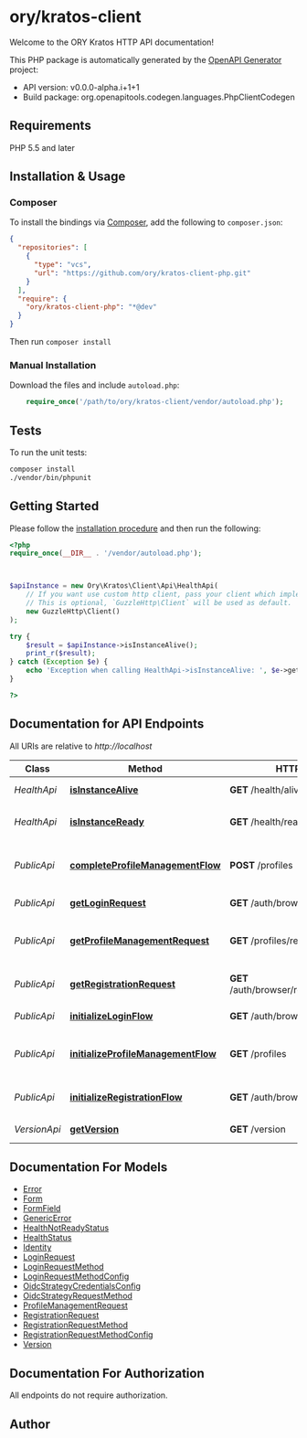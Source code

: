 # ory/kratos-client

Welcome to the ORY Kratos HTTP API documentation!

This PHP package is automatically generated by the [OpenAPI Generator](https://openapi-generator.tech) project:

- API version: v0.0.0-alpha.i+1+1
- Build package: org.openapitools.codegen.languages.PhpClientCodegen

## Requirements

PHP 5.5 and later

## Installation & Usage

### Composer

To install the bindings via [Composer](http://getcomposer.org/), add the following to `composer.json`:

```json
{
  "repositories": [
    {
      "type": "vcs",
      "url": "https://github.com/ory/kratos-client-php.git"
    }
  ],
  "require": {
    "ory/kratos-client-php": "*@dev"
  }
}
```

Then run `composer install`

### Manual Installation

Download the files and include `autoload.php`:

```php
    require_once('/path/to/ory/kratos-client/vendor/autoload.php');
```

## Tests

To run the unit tests:

```bash
composer install
./vendor/bin/phpunit
```

## Getting Started

Please follow the [installation procedure](#installation--usage) and then run the following:

```php
<?php
require_once(__DIR__ . '/vendor/autoload.php');



$apiInstance = new Ory\Kratos\Client\Api\HealthApi(
    // If you want use custom http client, pass your client which implements `GuzzleHttp\ClientInterface`.
    // This is optional, `GuzzleHttp\Client` will be used as default.
    new GuzzleHttp\Client()
);

try {
    $result = $apiInstance->isInstanceAlive();
    print_r($result);
} catch (Exception $e) {
    echo 'Exception when calling HealthApi->isInstanceAlive: ', $e->getMessage(), PHP_EOL;
}

?>
```

## Documentation for API Endpoints

All URIs are relative to *http://localhost*

Class | Method | HTTP request | Description
------------ | ------------- | ------------- | -------------
*HealthApi* | [**isInstanceAlive**](docs/Api/HealthApi.md#isinstancealive) | **GET** /health/alive | Check alive status
*HealthApi* | [**isInstanceReady**](docs/Api/HealthApi.md#isinstanceready) | **GET** /health/ready | Check readiness status
*PublicApi* | [**completeProfileManagementFlow**](docs/Api/PublicApi.md#completeprofilemanagementflow) | **POST** /profiles | Complete Profile Management Flow
*PublicApi* | [**getLoginRequest**](docs/Api/PublicApi.md#getloginrequest) | **GET** /auth/browser/requests/login | Get Login Request
*PublicApi* | [**getProfileManagementRequest**](docs/Api/PublicApi.md#getprofilemanagementrequest) | **GET** /profiles/requests | Get Profile Management Request (via cookie)
*PublicApi* | [**getRegistrationRequest**](docs/Api/PublicApi.md#getregistrationrequest) | **GET** /auth/browser/requests/registration | Get Registration Request
*PublicApi* | [**initializeLoginFlow**](docs/Api/PublicApi.md#initializeloginflow) | **GET** /auth/browser/login | Initialize a Login Flow
*PublicApi* | [**initializeProfileManagementFlow**](docs/Api/PublicApi.md#initializeprofilemanagementflow) | **GET** /profiles | Initialize Profile Management Flow
*PublicApi* | [**initializeRegistrationFlow**](docs/Api/PublicApi.md#initializeregistrationflow) | **GET** /auth/browser/registration | Initialize a Registration Flow
*VersionApi* | [**getVersion**](docs/Api/VersionApi.md#getversion) | **GET** /version | Get service version


## Documentation For Models

 - [Error](docs/Model/Error.md)
 - [Form](docs/Model/Form.md)
 - [FormField](docs/Model/FormField.md)
 - [GenericError](docs/Model/GenericError.md)
 - [HealthNotReadyStatus](docs/Model/HealthNotReadyStatus.md)
 - [HealthStatus](docs/Model/HealthStatus.md)
 - [Identity](docs/Model/Identity.md)
 - [LoginRequest](docs/Model/LoginRequest.md)
 - [LoginRequestMethod](docs/Model/LoginRequestMethod.md)
 - [LoginRequestMethodConfig](docs/Model/LoginRequestMethodConfig.md)
 - [OidcStrategyCredentialsConfig](docs/Model/OidcStrategyCredentialsConfig.md)
 - [OidcStrategyRequestMethod](docs/Model/OidcStrategyRequestMethod.md)
 - [ProfileManagementRequest](docs/Model/ProfileManagementRequest.md)
 - [RegistrationRequest](docs/Model/RegistrationRequest.md)
 - [RegistrationRequestMethod](docs/Model/RegistrationRequestMethod.md)
 - [RegistrationRequestMethodConfig](docs/Model/RegistrationRequestMethodConfig.md)
 - [Version](docs/Model/Version.md)


## Documentation For Authorization

All endpoints do not require authorization.

## Author



